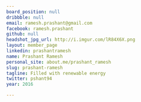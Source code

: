 ```yaml
---
board_position: null
dribbble: null
email: ramesh.prashant@gmail.com
facebook: ramesh.prashant
github: null
headshot_jpg_url: http://i.imgur.com/lR84X6X.png
layout: member_page
linkedin: prashantramesh
name: Prashant Ramesh
personal_site: about.me/prashant_ramesh
slug: prashant-ramesh
tagline: Filled with renewable energy
twitter: pshant94
year: 2016

---
```

